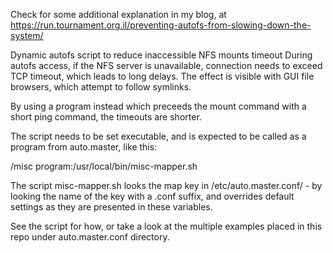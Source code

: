 Check for some additional explanation in my blog, at https://run.tournament.org.il/preventing-autofs-from-slowing-down-the-system/

Dynamic autofs script to reduce inaccessible NFS mounts timeout
During autofs access, if the NFS server is unavailable, connection needs to exceed TCP timeout, which leads to long delays.
The effect is visible with GUI file browsers, which attempt to follow symlinks.

By using a program instead which preceeds the mount command with a short ping command, the timeouts are shorter.

The script needs to be set executable, and is expected to be called as a program from auto.master, like this:

/misc program:/usr/local/bin/misc-mapper.sh

The script misc-mapper.sh looks the map key in /etc/auto.master.conf/ - by looking the name of the key with a .conf suffix, and overrides
default settings as they are presented in these variables.

See the script for how, or take a look at the multiple examples placed in this repo under auto.master.conf directory.
